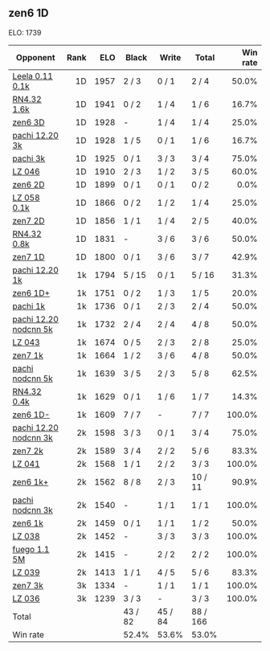## zen6 1D ##

ELO: 1739

Opponent | Rank | ELO | Black | Write | Total | Win rate
---------|-----:|----:|-------|-------|-------|-------:
[Leela 0.11 0.1k](Leela%200.11%200.1k.md) | 1D | 1957 | 2 / 3 | 0 / 1 | 2 / 4 | 50.0%
[RN4.32 1.6k](RN4.32%201.6k.md) | 1D | 1941 | 0 / 2 | 1 / 4 | 1 / 6 | 16.7%
[zen6 3D](zen6%203D.md) | 1D | 1928 | - | 1 / 4 | 1 / 4 | 25.0%
[pachi 12.20 3k](pachi%2012.20%203k.md) | 1D | 1928 | 1 / 5 | 0 / 1 | 1 / 6 | 16.7%
[pachi 3k](pachi%203k.md) | 1D | 1925 | 0 / 1 | 3 / 3 | 3 / 4 | 75.0%
[LZ 046](LZ%20046.md) | 1D | 1910 | 2 / 3 | 1 / 2 | 3 / 5 | 60.0%
[zen6 2D](zen6%202D.md) | 1D | 1899 | 0 / 1 | 0 / 1 | 0 / 2 | 0.0%
[LZ 058 0.1k](LZ%20058%200.1k.md) | 1D | 1866 | 0 / 2 | 1 / 2 | 1 / 4 | 25.0%
[zen7 2D](zen7%202D.md) | 1D | 1856 | 1 / 1 | 1 / 4 | 2 / 5 | 40.0%
[RN4.32 0.8k](RN4.32%200.8k.md) | 1D | 1831 | - | 3 / 6 | 3 / 6 | 50.0%
[zen7 1D](zen7%201D.md) | 1D | 1800 | 0 / 1 | 3 / 6 | 3 / 7 | 42.9%
[pachi 12.20 1k](pachi%2012.20%201k.md) | 1k | 1794 | 5 / 15 | 0 / 1 | 5 / 16 | 31.3%
[zen6 1D+](zen6%201D+.md) | 1k | 1751 | 0 / 2 | 1 / 3 | 1 / 5 | 20.0%
[pachi 1k](pachi%201k.md) | 1k | 1736 | 0 / 1 | 2 / 3 | 2 / 4 | 50.0%
[pachi 12.20 nodcnn 5k](pachi%2012.20%20nodcnn%205k.md) | 1k | 1732 | 2 / 4 | 2 / 4 | 4 / 8 | 50.0%
[LZ 043](LZ%20043.md) | 1k | 1674 | 0 / 5 | 2 / 3 | 2 / 8 | 25.0%
[zen7 1k](zen7%201k.md) | 1k | 1664 | 1 / 2 | 3 / 6 | 4 / 8 | 50.0%
[pachi nodcnn 5k](pachi%20nodcnn%205k.md) | 1k | 1639 | 3 / 5 | 2 / 3 | 5 / 8 | 62.5%
[RN4.32 0.4k](RN4.32%200.4k.md) | 1k | 1629 | 0 / 1 | 1 / 6 | 1 / 7 | 14.3%
[zen6 1D-](zen6%201D-.md) | 1k | 1609 | 7 / 7 | - | 7 / 7 | 100.0%
[pachi 12.20 nodcnn 3k](pachi%2012.20%20nodcnn%203k.md) | 2k | 1598 | 3 / 3 | 0 / 1 | 3 / 4 | 75.0%
[zen7 2k](zen7%202k.md) | 2k | 1589 | 3 / 4 | 2 / 2 | 5 / 6 | 83.3%
[LZ 041](LZ%20041.md) | 2k | 1568 | 1 / 1 | 2 / 2 | 3 / 3 | 100.0%
[zen6 1k+](zen6%201k+.md) | 2k | 1562 | 8 / 8 | 2 / 3 | 10 / 11 | 90.9%
[pachi nodcnn 3k](pachi%20nodcnn%203k.md) | 2k | 1540 | - | 1 / 1 | 1 / 1 | 100.0%
[zen6 1k](zen6%201k.md) | 2k | 1459 | 0 / 1 | 1 / 1 | 1 / 2 | 50.0%
[LZ 038](LZ%20038.md) | 2k | 1452 | - | 3 / 3 | 3 / 3 | 100.0%
[fuego 1.1 5M](fuego%201.1%205M.md) | 2k | 1415 | - | 2 / 2 | 2 / 2 | 100.0%
[LZ 039](LZ%20039.md) | 2k | 1413 | 1 / 1 | 4 / 5 | 5 / 6 | 83.3%
[zen7 3k](zen7%203k.md) | 3k | 1334 | - | 1 / 1 | 1 / 1 | 100.0%
[LZ 036](LZ%20036.md) | 3k | 1239 | 3 / 3 | - | 3 / 3 | 100.0%
Total | | | 43 / 82 | 45 / 84 | 88 / 166 | 
Win rate| | | 52.4% | 53.6% | 53.0% | 
